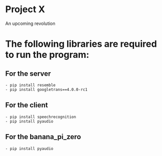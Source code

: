 # Project X
An upcoming revolution

# The following libraries are required to run the program:
## For the server
    - pip install resemble
    - pip install googletrans==4.0.0-rc1
## For the client
    - pip install speechrecognition
    - pip install pyaudio
## For the banana_pi_zero
    - pip install pyaudio 